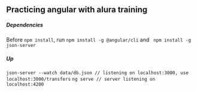 ## Practicing angular with alura training

##### Dependencies
Before `npm install`, run `npm install -g @angular/cli` and ` npm install -g json-server`

##### Up
`json-server --watch data/db.json // listening on localhost:3000, use localhost:3000/transfers`
`ng serve // server listening on localhost:4200`
